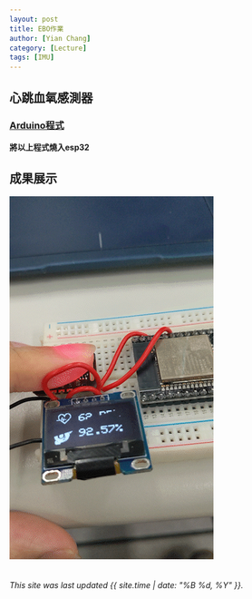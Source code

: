 ```yaml
---
layout: post
title: EBO作業
author: [Yian Chang]
category: [Lecture]
tags: [IMU]
---
```

## 心跳血氧感測器
### [Arduino程式](https://github.com/rkuo2000/arduino/blob/master/examples/Sensors/MAX30102_OLED_BPM/MAX30102_OLED_BPM.ino)

**將以上程式燒入esp32**
## 成果展示
![](https://github.com/Ian1121023/MCU-project/blob/main/images/esp32_oxi.gif?raw=true)<br>
<br>
<br>
*This site was last updated {{ site.time | date: "%B %d, %Y" }}.*



